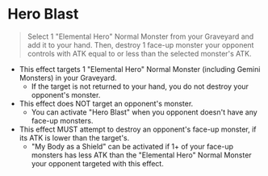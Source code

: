 # Hero Blast

> Select 1 "Elemental Hero" Normal Monster from your Graveyard and add it to your hand. Then, destroy 1 face-up monster your opponent controls with ATK equal to or less than the selected monster's ATK.

*   This effect targets 1 "Elemental Hero" Normal Monster (including Gemini Monsters) in your Graveyard.
    *   If the target is not returned to your hand, you do not destroy your opponent's monster.
*   This effect does NOT target an opponent's monster.
    *   You can activate "Hero Blast" when you opponent doesn't have any face-up monsters.
*   This effect MUST attempt to destroy an opponent's face-up monster, if its ATK is lower than the target's.
    *   "My Body as a Shield" can be activated if 1+ of your face-up monsters has less ATK than the "Elemental Hero" Normal Monster your opponent targeted with this effect.

